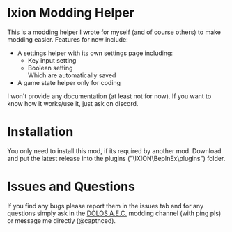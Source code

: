 # Ixion Modding Helper
This is a modding helper I wrote for myself (and of course others) to make modding easier. Features for now include:
- A settings helper with its own settings page including:
  - Key input setting
  - Boolean setting  
Which are automatically saved
- A game state helper only for coding

I won't provide any documentation (at least not for now). If you want to know how it works/use it, just ask on discord.

# Installation
You only need to install this mod, if its required by another mod.
Download and put the latest release into the plugins ("\IXION\BepInEx\plugins\") folder.

# Issues and Questions
If you find any bugs please report them in the issues tab and for any questions simply ask in the [DOLOS A.E.C.](https://discord.gg/UMtuJrSmY3) modding channel (with ping pls) or message me directly (@captnced).
